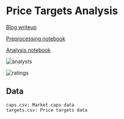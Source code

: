 # Price Targets Analysis

[Blog writeup](http://blog.ayoungprogrammer.com/2017/05/using-python-and-pandas-to-analyze-price-targets-and-ratings.html/)

[Preprocessing notebook](https://github.com/ayoungprogrammer/price-targets/blob/master/preprocess.ipynb)

[Analysis notebook](http://github.com/ayoungprogrammer/price-targets/blob/master/price_targets.ipynb)

![analysts](https://github.com/ayoungprogrammer/price-targets/raw/master/analysts.png "Analysts")

![ratings](https://github.com/ayoungprogrammer/price-targets/raw/master/ratings.png "ratings")

## Data

```
caps.csv: Market caps data
targets.csv: Price targets data
```